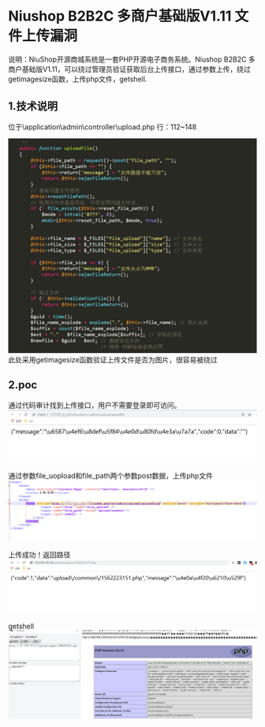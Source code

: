 # Niushop B2B2C 多商户基础版V1.11 文件上传漏洞

说明：NiuShop开源商城系统是一套PHP开源电子商务系统。Niushop B2B2C 多商户基础版V1.11，可以绕过管理员验证获取后台上传接口，通过参数上传，绕过getimagesize函数，上传php文件，getshell.

## 1.技术说明

位于\application\admin\controller\upload.php 行：112~148

![img](1.png)
此处采用getimagesize函数验证上传文件是否为图片，很容易被绕过

## 2.poc
通过代码审计找到上传接口，用户不需要登录即可访问。
![img](2.png)

通过参数file_uopload和file_path两个参数post数据，上传php文件
![img](3.png)

上传成功！返回路径
![img](4.png)


getshell
![img](5.png)